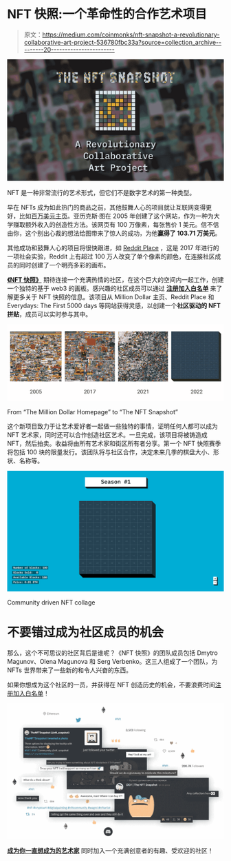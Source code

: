 # NFT 快照:一个革命性的合作艺术项目

> 原文：<https://medium.com/coinmonks/nft-snapshot-a-revolutionary-collaborative-art-project-536780fbc33a?source=collection_archive---------20----------------------->

![](img/edd9eb522d18d8f659c6bdd792872b4e.png)

NFT 是一种非常流行的艺术形式，但它们不是数字艺术的第一种类型。

早在 NFTs 成为如此热门的商品之前，其他鼓舞人心的项目就让互联网变得更好，比如[百万美元主页](https://en.wikipedia.org/wiki/The_Million_Dollar_Homepage)。亚历克斯·图在 2005 年创建了这个网站，作为一种为大学赚取额外收入的创造性方法。该网页有 100 万像素，每张售价 1 美元。信不信由你，这个别出心裁的想法给图带来了惊人的成功，为他**赢得了 103.71 万美元**。

其他成功和鼓舞人心的项目将很快跟进，如 [Reddit Place](https://en.wikipedia.org/wiki/Place_(Reddit)) ，这是 2017 年进行的一项社会实验，Reddit 上有超过 100 万人改变了单个像素的颜色，在连接社区成员的同时创建了一个明亮多彩的画布。

[**《NFT 快照》**](https://thenftsnapshot.com?utm_source=medium&utm_medium=social&utm_campaign=nft-snapshot-a-revolutionary-collaborative-art-project) 期待连接一个充满热情的社区，在这个巨大的空间内一起工作，创建一个独特的基于 web3 的画板。感兴趣的社区成员可以通过 [**注册加入白名单**](https://lnk.to/nft-snapshot-formMD) 来了解更多关于 NFT 快照的信息。该项目从 Million Dollar 主页、Reddit Place 和 Everydays: The First 5000 days 等网站获得灵感，以创建一个**社区驱动的 NFT 拼贴**，成员可以实时参与其中。

![](img/3b7f1e10e6604403d0d317879802a962.png)

From “The Million Dollar Homepage” to “The NFT Snapshot”

这个新项目致力于让艺术爱好者一起做一些独特的事情，证明任何人都可以成为 NFT 艺术家，同时还可以合作创造社区艺术。一旦完成，该项目将被铸造成 NFT，然后拍卖。收益将由所有艺术家和街区所有者分享。第一个 NFT 快照赛季将包括 100 块的限量发行。该团队将与社区合作，决定未来几季的棋盘大小、形状、名称等。

![](img/95733c47d614099cd6355ddbd59cf4bb.png)

Community driven NFT collage

# 不要错过成为社区成员的机会

那么，这个不可思议的社区背后是谁呢？《NFT 快照》的团队成员包括 Dmytro Magunov、Olena Magunova 和 Serg Verbenko。这三人组成了一个团队，为 NFTs 世界带来了一些新的和令人兴奋的东西。

如果你想成为这个社区的一员，并获得在 NFT 创造历史的机会，不要浪费时间[注册加入白名单](https://lnk.to/nft-snapshot-formMD)！

![](img/3950140673c0233fa97a1103cdda1535.png)

[**成为你一直想成为的艺术家**](https://lnk.to/nft-snapshot-formMD) 同时加入一个充满创意者的有趣、受欢迎的社区！